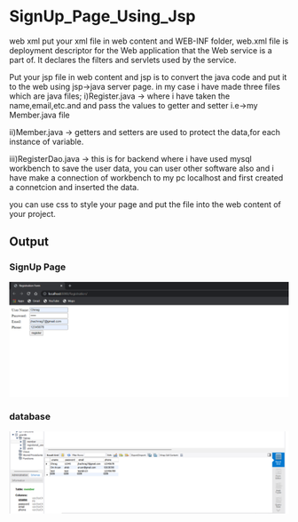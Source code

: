 # SignUp_Page_Using_Jsp
web xml put your xml file in web content and WEB-INF folder, web.xml file is deployment descriptor for the Web application that the Web service is a part of. It declares the filters and servlets used by the service.

Put your jsp file in web content and jsp is to convert the java code and put it to the web using jsp->java server page.
in my case i have made three files which are java files;
i)Register.java -> where i have taken the name,email,etc.and and pass the values to getter and setter i.e->my Member.java file


ii)Member.java -> getters and setters are used to protect the data,for each instance of variable.


iii)RegisterDao.java -> this is for backend where i have used mysql workbench to save the user data, you can user other software also and i have make a connection of workbench to my pc localhost and first created a connetcion and inserted the data.


you can use css to style your page and put the file into the web content of your project.

## Output

### SignUp Page
<img alt="Register" src="images/signupPage.png">

### database

<img alt="database" src="images/database.png">

